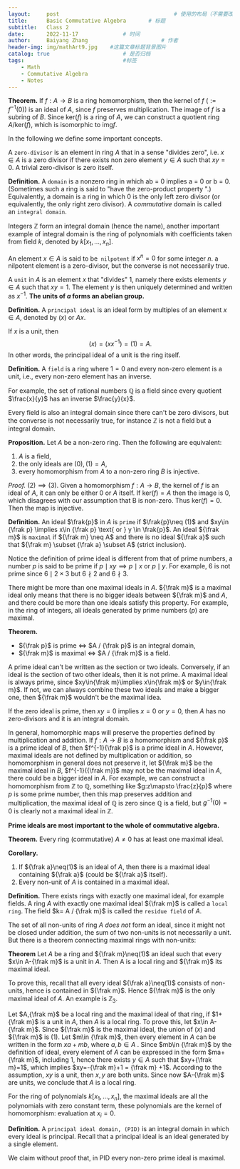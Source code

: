 ```yaml
---
layout:     post   				                    # 使用的布局（不需要改）
title:      Basic Commutative Algebra		# 标题 
subtitle:   Class 2
date:       2022-11-17 				# 时间
author:     Baiyang Zhang 						# 作者
header-img: img/mathArt9.jpg 	#这篇文章标题背景图片
catalog: true 						# 是否归档
tags:								#标签
    - Math
    - Commutative Algebra
    - Notes
---
```


**Theorem.** If $f:A\to B$ is a ring homomorphism, then the kernel of $f$ ($:= f^{-1}(0)$) is an ideal of $A$, since $f$ preserves multiplication. The image of $f$ is a subring of $B$. Since $\text{ker}(f)$ is a ring of $A$, we can construct a quotient ring $A / \text{ker}(f)$, which is isomorphic to $\text{img} f$.

In the following we define some important concepts. 

A `zero-divisor` is an element in ring $A$ that in a sense "divides zero", i.e. $x\in A$ is a zero divisor if there exists non zero element $y\in A$ such that $xy=0$. A trivial zero-divisor is zero itself.

**Definition.** A `domain` is a nonzero ring in which ab = 0 implies a = 0 or b = 0. (Sometimes such a ring is said to "have the zero-product property ".) Equivalently, a domain is a ring in which 0 is the only left zero divisor (or equivalently, the only right zero divisor). A *commutative* domain is called an `integral domain`.

Integers $\mathbb{Z}$ form an integral domain (hence the name), another important example of integral domain is the ring of polynomials with coefficients taken from field $k$, denoted by $k[x_{1},\dots,x_{n}]$.

An element $x\in A$ is said to be` nilpotent` if $x^n = 0$ for some integer $n$. a nilpotent element is a zero-divisor, but the converse is not necessarily true. 

A `unit` in $A$ is an element $x$ that "divides" 1, namely there exists elements  $y\in A$ such that $xy=1$. The element $y$ is then uniquely determined and written as $x^{-1}$. **The units of $a$ forms an abelian group.** 

**Definition.** A `principal ideal` is an ideal form by multiples of an element $x\in A$, denoted by $(x)$ or $Ax$. 

If $x$ is a unit, then 
$$
(x) = (x x^{-1}) = (1) = A.
$$
In other words, the principal ideal of a unit is the ring itself. 

**Definition.** A `field` is a ring where $1 = 0$ and every non-zero element is a unit, i.e., every non-zero element has an inverse. 

For example, the set of rational numbers $\mathbb{Q}$ is a field since every quotient $\frac{x}{y}$ has an inverse $\frac{y}{x}$. 

Every field is also an integral domain since there can't be zero divisors, but the converse is not necessarily true, for instance $\mathbb{Z}$ is not a field but a integral domain.

**Proposition.** Let $A$ be a non-zero ring. Then the following are equivalent:
1. $A$ is a field,
2. the only ideals are $(0),(1)=A$,
3. every homomorphism from $A$ to a non-zero ring $B$ is injective. 

*Proof.*  $(2)\implies(3)$. Given a homomorphism $f: A\to B$, the kernel of $f$ is an ideal of $A$, it can only be either $0$ or $A$ itself. If $\text{ker}(f) = A$ then the image is 0, which disagrees with our assumption that B is non-zero. Thus $\text{ker}(f)=0$. Then the map is injective.

**Definition.** An ideal $\frak{p}$ in $A$ is `prime` if $\frak{p}\neq (1)$ and $xy\in {\frak p} \implies x\in {\frak p} \text{ or } y \in \frak{p}$. An ideal ${\frak m}$ is `maximal` if ${\frak m} \neq A$ and there is no ideal ${\frak a}$ such that ${\frak m} \subset {\frak a} \subset A$ (strict inclusion). 

Notice the definition of prime ideal is different from that of prime numbers, a number $p$ is said to be prime if $p \mid xy\implies p\mid x \text{ or } p\mid y$. For example, 6 is not prime since $6\mid 2\times 3$ but $6\nmid 2$ and $6\nmid 3$. 

There might be more than one maximal ideals in $A$. ${\frak m}$ is a maximal ideal only means that there is no bigger ideals between ${\frak m}$ and $A$, and there could be more than one ideals satisfy this property. For example, in the ring of integers, all ideals generated by prime numbers $(p)$ are maximal. 

**Theorem.**
- ${\frak p}$ is prime $\Leftrightarrow$  $A / {\frak p}$ is an integral domain,
- ${\frak m}$ is maximal $\Leftrightarrow$  $A / {\frak m}$ is a field.

A prime ideal can't be written as the section or two ideals. Conversely, if an ideal is the section of two other ideals, then it  is not prime. A maximal ideal is always prime, since $xy\in{\frak m}\implies x\in{\frak m}$ or $y\in{\frak m}$. If not, we can always combine these two ideals and make a bigger one, then ${\frak m}$ wouldn't be the maximal idea. 

If the zero ideal is prime, then $xy=0$ implies $x=0$ or $y=0$, then $A$ has no zero-divisors and it is an integral domain.

In general, homomorphic maps will preserve the properties defined by multiplication and addition. If $f:A\to B$ is a homomorphism and ${\frak p}$ is a prime ideal of $B$, then $f^{-1}{\frak p}$ is a prime ideal in $A$. However, maximal ideals are not defined by multiplication or addition, so homomorphism in general does not preserve it, let ${\frak m}$ be the maximal ideal in $B$, $f^{-1}({\frak m})$ may not be the maximal ideal in $A$, there could be a bigger ideal in $A$.  For example, we can construct a homomorphism from $\mathbb{Z}$ to $\mathbb{Q}$, something like $g:z\mapsto \frac{z}{p}$ where $p$ is some prime number, then this map preserves addition and multiplication, the maximal ideal of $\mathbb{Q}$ is zero since $\mathbb{Q}$ is a field, but $g^{-1}(0) =0$ is clearly not a maximal ideal in $\mathbb{Z}$.

**Prime ideals are most important to the whole of commutative algebra.** 

**Theorem.** Every ring (commutative) $A\neq {0}$ has at least one maximal ideal. 

**Corollary.** 
1. If ${\frak a}\neq(1)$ is an ideal of $A$, then there is a maximal ideal containing ${\frak a}$ (could be ${\frak a}$ itself). 
2. Every non-unit of $A$ is contained in a maximal ideal. 

**Definition.** There exists rings with exactly one maximal ideal, for example fields. A ring $A$ with exactly one maximal ideal ${\frak m}$ is called a `local ring`. The field $k= A / {\frak m}$ is called the `residue field` of $A$. 

The set of all non-units of ring $A$ *does not* form an ideal, since it might not be closed under addition, the sum of two non-units is not necessarily a unit. But there is a theorem connecting maximal rings with non-units:

**Theorem** Let $A$ be a ring and ${\frak m}\neq(1)$ an ideal such that every $x\in A-{\frak m}$ is a unit in $A$. Then A is a local ring and ${\frak m}$ its maximal ideal.

To prove this, recall that all every ideal ${\frak a}\neq(1)$ consists of non-units, hence is contained in ${\frak m}$. Hence ${\frak m}$ is the only maximal ideal of $A$. An example is $\mathbb{Z}_{3}$.

Let $A,{\frak m}$ be a local ring and the maximal ideal of that ring, if $1+{\frak m}$ is a unit in $A$, then $A$ is a local ring. To prove this, let $x\in A-{\frak m}$. Since ${\frak m}$ is the maximal ideal, the union of $(x)$ and ${\frak m}$ is $(1)$. Let $m\in {\frak m}$, then every element in $A$ can be written in the form $x a + m b$, where $a,b\in A$ . Since $mb\in {\frak m}$ by the definition of ideal, every element of $A$ can be expressed in the form $ma+{\frak m}$, including $1$, hence there exists $y\in A$ such that $xy+{\frak m}=1$, which implies $xy=-{\frak m}+1 = {\frak m} +1$. According to the assumption, $xy$ is a unit, then $x,y$ are both units. Since now $A-{\frak m}$ are units, we conclude that $A$ is a local ring. 

For the ring of polynomials $k[x_{1},\dots,x_{n}]$, the maximal ideals are all the polynomials with zero constant term, these polynomials are the kernel of homomorphism: evaluation at $x_{i}=0$.

**Definition.** A `principal ideal domain, (PID)` is an integral domain in which every ideal is principal. Recall that a principal ideal is an ideal generated by a single element. 

We claim without proof that, in PID every non-zero prime ideal is maximal.

